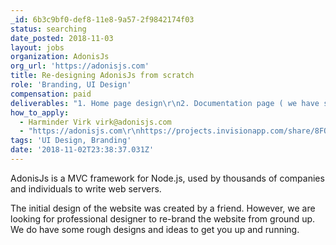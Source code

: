 ```yaml
---
_id: 6b3c9bf0-def8-11e8-9a57-2f9842174f03
status: searching
date_posted: 2018-11-03
layout: jobs
organization: AdonisJs
org_url: 'https://adonisjs.com'
title: Re-designing AdonisJs from scratch
role: 'Branding, UI Design'
compensation: paid
deliverables: "1. Home page design\r\n2. Documentation page ( we have some initial designs to improve upon )\r\n3. Sub projects documentation."
how_to_apply:
  - Harminder Virk virk@adonisjs.com
  - "https://adonisjs.com\r\nhttps://projects.invisionapp.com/share/8FOOWXKNCPU#/screens"
tags: 'UI Design, Branding'
date: '2018-11-02T23:38:37.031Z'
---
```

AdonisJs is a MVC framework for Node.js, used by thousands of companies and individuals to write web servers.

The initial design of the website was created by a friend. However, we are looking for professional designer to re-brand the website from ground up. We do have some rough designs and ideas to get you up and running.

